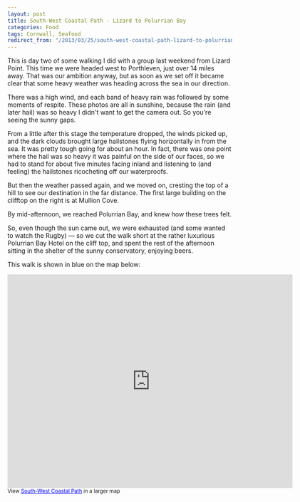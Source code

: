 ```yaml
---
layout: post
title: South-West Coastal Path - Lizard to Polurrian Bay
categories: Food
tags: Cornwall, Seafood
redirect_from: "/2013/03/25/south-west-coastal-path-lizard-to-polurrian-bay/"
---
```


This is day two of some walking I did with a group last weekend from Lizard Point. This time we were headed west to Porthleven, just over 14 miles away. That was our ambition anyway, but as soon as we set off it became clear that some heavy weather was heading across the sea in our direction.


There was a high wind, and each band of heavy rain was followed by some moments of respite. These photos are all in sunshine, because the rain (and later hail) was so heavy I didn't want to get the camera out. So you're seeing the sunny gaps.


From a little after this stage the temperature dropped, the winds picked up, and the dark clouds brought large hailstones flying horizontally in from the sea. It was pretty tough going for about an hour. In fact, there was one point where the hail was so heavy it was painful on the side of our faces, so we had to stand for about five minutes facing inland and listening to (and feeling) the hailstones ricocheting off our waterproofs.

But then the weather passed again, and we moved on, cresting the top of a hill to see our destination in the far distance. The first large building on the clifftop on the right is at Mullion Cove.


By mid-afternoon, we reached Polurrian Bay, and knew how these trees felt.


So, even though the sun came out, we were exhausted (and some wanted to watch the Rugby) — so we cut the walk short at the rather luxurious Polurrian Bay Hotel on the cliff top, and spent the rest of the afternoon sitting in the shelter of the sunny conservatory, enjoying beers.


This walk is shown in blue on the map below:
<iframe width="640" height="480" frameborder="0" scrolling="no" marginheight="0" marginwidth="0" src="https://maps.google.co.uk/maps/ms?msa=0&amp;msid=212953854698210254239.0004d8c78e1b4bc40f487&amp;ie=UTF8&amp;t=p&amp;source=embed&amp;ll=49.992953,-5.192757&amp;spn=0.105944,0.219727&amp;z=12&amp;output=embed"></iframe><br /><small>View <a href="https://maps.google.co.uk/maps/ms?msa=0&amp;msid=212953854698210254239.0004d8c78e1b4bc40f487&amp;ie=UTF8&amp;t=p&amp;source=embed&amp;ll=49.992953,-5.192757&amp;spn=0.105944,0.219727&amp;z=12" style="color:#0000FF;text-align:left">South-West Coastal Path</a> in a larger map</small>